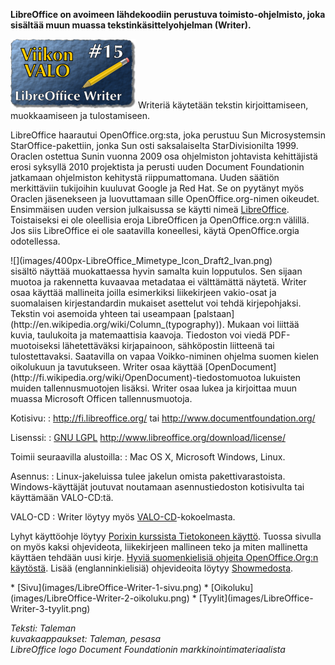 <!--
Title: LibreOffice Writer
Week: 1x15
Number: 15
Date: 2011/04/10
Pageimage: valo15-Libreoffice_writer.png
Tags: Linux,Mac OS X,Windows,Toimisto,Tekstinkäsittely
-->

**LibreOffice on avoimeen lähdekoodiin perustuva toimisto-ohjelmisto,
joka sisältää muun muassa tekstinkäsittelyohjelman (Writer).**

![](images/valo15-Libreoffice_writer.png "fig:valo15-Libreoffice_writer.png")
Writeriä käytetään tekstin kirjoittamiseen, muokkaamiseen ja
tulostamiseen.

LibreOffice haarautui OpenOffice.org:sta, joka perustuu Sun
Microsystemsin StarOffice-pakettiin, jonka Sun osti saksalaiselta
StarDivisionilta 1999. Oraclen ostettua Sunin vuonna 2009 osa
ohjelmiston johtavista kehittäjistä erosi syksyllä 2010 projektista ja
perusti uuden Document Foundationin jatkamaan ohjelmiston kehitystä
riippumattomana. Uuden säätiön merkittäviin tukijoihin kuuluvat Google
ja Red Hat. Se on pyytänyt myös Oraclen jäsenekseen ja luovuttamaan
sille OpenOffice.org-nimen oikeudet. Ensimmäisen uuden version
julkaisussa se käytti nimeä
[LibreOffice](http://fi.wikipedia.org/wiki/LibreOffice). Toistaiseksi ei
ole oleellisia eroja LibreOfficen ja OpenOffice.org:n välillä. Jos siis
LibreOffice ei ole saatavilla koneellesi, käytä OpenOffice.orgia
odotellessa.

<div class="leftimage" markdown="1">
![](images/400px-LibreOffice_Mimetype_Icon_Draft2_Ivan.png)
</div>
sisältö näyttää muokattaessa hyvin samalta kuin lopputulos. Sen sijaan
muotoa ja rakennetta kuvaavaa metadataa ei välttämättä näytetä. Writer
osaa käyttää mallineita joilla esimerkiksi liikekirjeen vakio-osat ja
suomalaisen kirjestandardin mukaiset asettelut voi tehdä kirjepohjaksi.
Tekstin voi asemoida yhteen tai useampaan
[palstaan](http://en.wikipedia.org/wiki/Column_(typography)). Mukaan voi
liittää kuvia, taulukoita ja matemaattisia kaavoja. Tiedoston voi viedä
PDF-muotoiseksi lähetettäväksi kirjapainoon, sähköpostin liitteenä tai
tulostettavaksi. Saatavilla on vapaa Voikko-niminen ohjelma suomen
kielen oikolukuun ja tavutukseen. Writer osaa käyttää
[OpenDocument](http://fi.wikipedia.org/wiki/OpenDocument)-tiedostomuotoa
lukuisten muiden tallennusmuotojen lisäksi. Writer osaa lukea ja
kirjoittaa muun muassa Microsoft Officen tallennusmuotoja.

Kotisivu:
:    <http://fi.libreoffice.org/> tai <http://www.documentfoundation.org/>

Lisenssi:
:    [GNU LGPL](GNU_LGPL) <http://www.libreoffice.org/download/license/>

Toimii seuraavilla alustoilla:
:    Mac OS X, Microsoft Windows, Linux.

Asennus:
:    Linux-jakeluissa tulee jakelun omista pakettivarastoista. Windows-käyttäjät joutuvat noutamaan asennustiedoston kotisivulta tai käyttämään VALO-CD:tä.

VALO-CD
:   Writer löytyy myös
    [VALO-CD](http://www.valo-cd.fi/ilmainen_libreoffice)-kokoelmasta.

Lyhyt käyttöohje löytyy [Porixin kurssista Tietokoneen
käyttö](http://porixi.l-a.fi/TK-Tekstink%C3%A4sittely). Tuossa sivulla
on myös kaksi ohjevideota, liikekirjeen mallineen teko ja miten
mallinetta käyttäen tehdään uusi kirje. [Hyviä suomenkielisiä ohjeita
OpenOffice.Org:n käytöstä](http://fi.openoffice.org/dokumentaatio.html).
Lisää (englanninkielisiä) ohjevideoita löytyy
[Showmedosta](http://showmedo.com/videotutorials/openoffice).

<div class="psgallery" markdown="1">
* [Sivu](images/LibreOffice-Writer-1-sivu.png)
* [Oikoluku](images/LibreOffice-Writer-2-oikoluku.png)
* [Tyylit](images/LibreOffice-Writer-3-tyylit.png)
</div>

*Teksti: Taleman* <br />
*kuvakaappaukset: Taleman, pesasa* <br />
*LibreOffice logo Document Foundationin markkinointimateriaalista*
